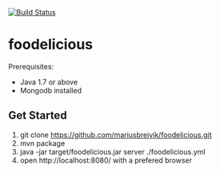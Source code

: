 [![Build Status](https://travis-ci.org/mariusbreivik/foodelicious.png?branch=master)](https://travis-ci.org/mariusbreivik/foodelicious)

foodelicious
============

Prerequisites:
- Java 1.7 or above
- Mongodb installed

Get Started
-----------

1. git clone https://github.com/mariusbreivik/foodelicious.git
2. mvn package
3. java -jar target/foodelicious.jar server ./foodelicious.yml
4. open http://localhost:8080/  with a prefered browser



